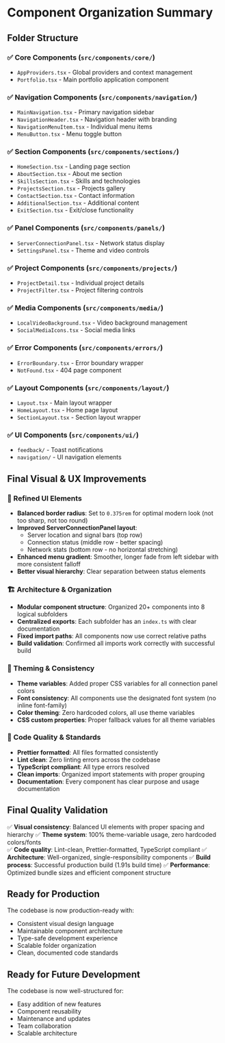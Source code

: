 # Component Organization Summary

## Folder Structure

### ✅ Core Components (`src/components/core/`)

- `AppProviders.tsx` - Global providers and context management
- `Portfolio.tsx` - Main portfolio application component

### ✅ Navigation Components (`src/components/navigation/`)

- `MainNavigation.tsx` - Primary navigation sidebar
- `NavigationHeader.tsx` - Navigation header with branding
- `NavigationMenuItem.tsx` - Individual menu items
- `MenuButton.tsx` - Menu toggle button

### ✅ Section Components (`src/components/sections/`)

- `HomeSection.tsx` - Landing page section
- `AboutSection.tsx` - About me section
- `SkillsSection.tsx` - Skills and technologies
- `ProjectsSection.tsx` - Projects gallery
- `ContactSection.tsx` - Contact information
- `AdditionalSection.tsx` - Additional content
- `ExitSection.tsx` - Exit/close functionality

### ✅ Panel Components (`src/components/panels/`)

- `ServerConnectionPanel.tsx` - Network status display
- `SettingsPanel.tsx` - Theme and video controls

### ✅ Project Components (`src/components/projects/`)

- `ProjectDetail.tsx` - Individual project details
- `ProjectFilter.tsx` - Project filtering controls

### ✅ Media Components (`src/components/media/`)

- `LocalVideoBackground.tsx` - Video background management
- `SocialMediaIcons.tsx` - Social media links

### ✅ Error Components (`src/components/errors/`)

- `ErrorBoundary.tsx` - Error boundary wrapper
- `NotFound.tsx` - 404 page component

### ✅ Layout Components (`src/components/layout/`)

- `Layout.tsx` - Main layout wrapper
- `HomeLayout.tsx` - Home page layout
- `SectionLayout.tsx` - Section layout wrapper

### ✅ UI Components (`src/components/ui/`)

- `feedback/` - Toast notifications
- `navigation/` - UI navigation elements

## Final Visual & UX Improvements

### 🎨 Refined UI Elements

- **Balanced border radius**: Set to `0.375rem` for optimal modern look (not too sharp, not too round)
- **Improved ServerConnectionPanel layout**:
  - Server location and signal bars (top row)
  - Connection status (middle row - better spacing)
  - Network stats (bottom row - no horizontal stretching)
- **Enhanced menu gradient**: Smoother, longer fade from left sidebar with more consistent falloff
- **Better visual hierarchy**: Clear separation between status elements

### 🏗️ Architecture & Organization

- **Modular component structure**: Organized 20+ components into 8 logical subfolders
- **Centralized exports**: Each subfolder has an `index.ts` with clear documentation
- **Fixed import paths**: All components now use correct relative paths
- **Build validation**: Confirmed all imports work correctly with successful build

### 🎨 Theming & Consistency

- **Theme variables**: Added proper CSS variables for all connection panel colors
- **Font consistency**: All components use the designated font system (no inline font-family)
- **Color theming**: Zero hardcoded colors, all use theme variables
- **CSS custom properties**: Proper fallback values for all theme variables

### 📝 Code Quality & Standards

- **Prettier formatted**: All files formatted consistently
- **Lint clean**: Zero linting errors across the codebase
- **TypeScript compliant**: All type errors resolved
- **Clean imports**: Organized import statements with proper grouping
- **Documentation**: Every component has clear purpose and usage documentation

## Final Quality Validation

✅ **Visual consistency**: Balanced UI elements with proper spacing and hierarchy
✅ **Theme system**: 100% theme-variable usage, zero hardcoded colors/fonts  
✅ **Code quality**: Lint-clean, Prettier-formatted, TypeScript compliant
✅ **Architecture**: Well-organized, single-responsibility components
✅ **Build process**: Successful production build (1.91s build time)
✅ **Performance**: Optimized bundle sizes and efficient component structure

## Ready for Production

The codebase is now production-ready with:

- Consistent visual design language
- Maintainable component architecture
- Type-safe development experience
- Scalable folder organization
- Clean, documented code standards

## Ready for Future Development

The codebase is now well-structured for:

- Easy addition of new features
- Component reusability
- Maintenance and updates
- Team collaboration
- Scalable architecture
